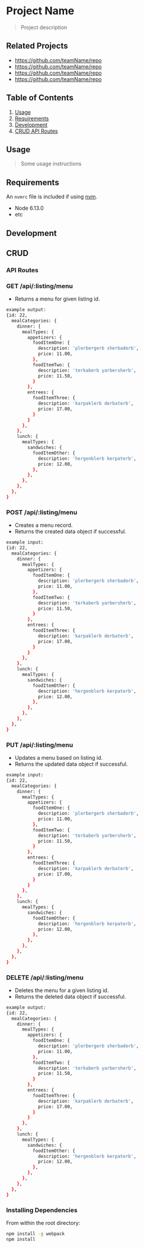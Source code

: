 # Project Name

> Project description

## Related Projects

  - https://github.com/teamName/repo
  - https://github.com/teamName/repo
  - https://github.com/teamName/repo
  - https://github.com/teamName/repo

## Table of Contents

1. [Usage](#Usage)
1. [Requirements](#requirements)
1. [Development](#development)
1. [CRUD API Routes](#crud)

## Usage

> Some usage instructions

## Requirements

An `nvmrc` file is included if using [nvm](https://github.com/creationix/nvm).

- Node 6.13.0
- etc

## Development

## CRUD
### API Routes

### GET /api/:listing/menu
- Returns a menu for given listing id.

```sh
example output:
{id: 22,
  mealCategories: {
    dinner: {
      mealTypes: {
        appetizers: {
          foodItemOne: {
            description: 'plerbergerb sherbaderb',
            price: 11.00,
          },
          foodItemTwo: {
            description: 'terkaberb yarbersherb',
            price: 11.50,
          }
        },
        entrees: {
          foodItemThree: {
            description: 'karpaklerb derbaterb',
            price: 17.00,
          }
        }
      },
    },
    lunch: {
      mealTypes: {
        sandwiches: {
          foodItemOther: {
            description: 'hergenblerb kerpaterb',
            price: 12.00,
          },
        },
      },
    },
  },
}
```

### POST /api/:listing/menu
- Creates a menu record.
- Returns the created data object if successful.

```sh
example input:
{id: 22,
  mealCategories: {
    dinner: {
      mealTypes: {
        appetizers: {
          foodItemOne: {
            description: 'plerbergerb sherbaderb',
            price: 11.00,
          },
          foodItemTwo: {
            description: 'terkaberb yarbersherb',
            price: 11.50,
          }
        },
        entrees: {
          foodItemThree: {
            description: 'karpaklerb derbaterb',
            price: 17.00,
          }
        }
      },
    },
    lunch: {
      mealTypes: {
        sandwiches: {
          foodItemOther: {
            description: 'hergenblerb kerpaterb',
            price: 12.00,
          },
        },
      },
    },
  },
}
```

### PUT /api/:listing/menu
- Updates a menu based on listing id.
- Returns the updated data object if successful.

```sh
example input:
{id: 22,
  mealCategories: {
    dinner: {
      mealTypes: {
        appetizers: {
          foodItemOne: {
            description: 'plerbergerb sherbaderb',
            price: 11.00,
          },
          foodItemTwo: {
            description: 'terkaberb yarbersherb',
            price: 11.50,
          }
        },
        entrees: {
          foodItemThree: {
            description: 'karpaklerb derbaterb',
            price: 17.00,
          }
        }
      },
    },
    lunch: {
      mealTypes: {
        sandwiches: {
          foodItemOther: {
            description: 'hergenblerb kerpaterb',
            price: 12.00,
          },
        },
      },
    },
  },
}
```

### DELETE /api/:listing/menu
- Deletes the menu for a given listing id.
- Returns the deleted data object if successful.

```sh
example output:
{id: 22,
  mealCategories: {
    dinner: {
      mealTypes: {
        appetizers: {
          foodItemOne: {
            description: 'plerbergerb sherbaderb',
            price: 11.00,
          },
          foodItemTwo: {
            description: 'terkaberb yarbersherb',
            price: 11.50,
          }
        },
        entrees: {
          foodItemThree: {
            description: 'karpaklerb derbaterb',
            price: 17.00,
          }
        }
      },
    },
    lunch: {
      mealTypes: {
        sandwiches: {
          foodItemOther: {
            description: 'hergenblerb kerpaterb',
            price: 12.00,
          },
        },
      },
    },
  },
}
```

### Installing Dependencies

From within the root directory:

```sh
npm install -g webpack
npm install
```

